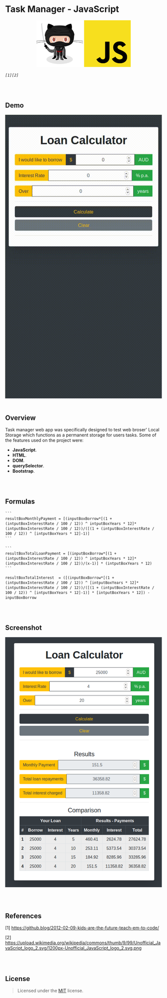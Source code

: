 # Task Manager - JavaScript

<p align="center">
  <img src="/img/octocat.jpeg" alt="octocat" width="150" height="150"/>
  <img src="/img/js.png" alt="js" width="150" height="150"/>
</p>

*`[1][2]`*

<br><br>
## Demo 

![demo](/img/demo.gif)
<br><br>
## Overview

Task manager web app was specifically designed to test web broser' Local Storage which functions as a permanent storage for users tasks. Some of the features used on the project were:

- **JavaScript**.
- **HTML**.
- **DOM**.
- **querySelector**.
- **Bootstrap**.

<br><br>
## Formulas


    ```
    resultBoxMonthlyPayment = [(inputBoxBorrow*[(1 + (intputBoxInterestRate / 100 / 12)) ^ intputBoxYears * 12]*(intputBoxInterestRate / 100 / 12))/([(1 + (intputBoxInterestRate / 100 / 12)) ^ [intputBoxYears * 12]-1)]
    ```
    
    ```
    resultBoxTotalLoanPayment = [(inputBoxBorrow*[(1 + (intputBoxInterestRate / 100 / 12)) ^ intputBoxYears * 12]*(intputBoxInterestRate / 100 / 12))/(x-1)] * (intputBoxYears * 12)
    ```
    
   ```
   resultBoxTotalInterest  = ([(inputBoxBorrow*[(1 + (intputBoxInterestRate / 100 / 12)) ^ [intputBoxYears * 12]*(intputBoxInterestRate / 100 / 12))/([(1 + (intputBoxInterestRate / 100 / 12)) ^ [intputBoxYears * 12]-1)] * [intputBoxYears * 12]) - inputBoxBorrow
   ```

<br><br>
## Screenshot

![screenshot](/img/screenshot.png)

<br><br>
## References

[1] <https://github.blog/2012-02-09-kids-are-the-future-teach-em-to-code/>

[2] <https://upload.wikimedia.org/wikipedia/commons/thumb/9/99/Unofficial_JavaScript_logo_2.svg/1200px-Unofficial_JavaScript_logo_2.svg.png>

<br><br>
## License

> Licensed under the [MIT](license) license.
